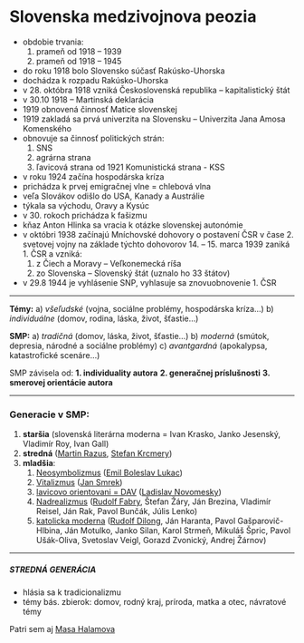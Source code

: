 # Slovenska medzivojnova peozia

- obdobie trvania:
	1. prameň od 1918 – 1939
	2. prameň od 1918 – 1945
- do roku 1918 bolo Slovensko súčasť Rakúsko-Uhorska
- dochádza k rozpadu Rakúsko-Uhorska
- v 28. októbra 1918 vzniká Československá republika – kapitalistický štát
- v 30.10 1918 – Martinská deklarácia
- 1919 obnovená činnosť Matice slovenskej
- 1919 zakladá sa prvá univerzita na Slovensku – Univerzita Jana Amosa Komenského
- obnovuje sa činnosť politických strán: 
	1. SNS
	2. agrárna strana
	3. ľavicová strana od 1921 Komunistická strana - KSS
- v roku 1924 začína hospodárska kríza
- prichádza k prvej emigračnej vlne = chlebová vlna
- veľa Slovákov odišlo do USA, Kanady a Austrálie
- týkala sa východu, Oravy a Kysúc
- v 30. rokoch prichádza k fašizmu
- kňaz Anton Hlinka sa vracia k otázke slovenskej autonómie
- v októbri 1938 začínajú Mníchovské dohovory o postavení ČSR v čase 2. svetovej vojny na základe týchto dohovorov 14. – 15. marca 1939 zaniká 1. ČSR a vzniká:
	1. z Čiech a Moravy – Veľkonemecká ríša
    2. zo Slovenska – Slovenský štát (uznalo ho 33 štátov)
- v 29.8 1944 je vyhlásenie SNP, vyhlasuje sa znovuobnovenie 1. ČSR

---

**Témy:**
	a) *všeľudské* (vojna, sociálne problémy, hospodárska kríza…)
	b) *individuálne* (domov, rodina, láska, život, šťastie…)
	
**SMP:**
	a) *tradičná* (domov, láska, život, šťastie…)
	b) *moderná* (smútok, depresia, národné a sociálne problémy)
	c) *avantgardná* (apokalypsa, katastrofické scenáre…)

SMP závisela od:
	**1. individuality autora**
	**2. generačnej príslušnosti**
	**3. smerovej orientácie autora**

---

### Generacie v SMP:
1. **staršia** (slovenská literárna moderna = Ivan Krasko, Janko Jesenský, Vladimír Roy, Ivan Gall)
2. **stredná** ([Martin Razus](SJL/Martin%20Razus.md), [Stefan Krcmery](SJL/Stefan%20Krcmery.md)) 
3. **mladšia**:
	1. [Neosymbolizmus](SJL/Neosymbolizmus.md) ([Emil Boleslav Lukac](SJL/Emil%20Boleslav%20Lukac.md))
	2. [Vitalizmus](SJL/Vitalizmus.md) ([Jan Smrek](SJL/Jan%20Smrek.md))
	3. [lavicovo orientovani = DAV](SJL/lavicovo%20orientovani%20=%20DAV.md) ([Ladislav Novomesky](SJL/Ladislav%20Novomesky.md))
	4. [Nadrealizmus](SJL/Nadrealizmus.md) ([Rudolf Fabry](SJL/Rudolf%20Fabry.md), Štefan Žáry, Ján Brezina, Vladimír Reisel, Ján Rak, Pavol Bunčák, Júlis Lenko)
	5. [katolicka moderna](SJL/katolicka%20moderna.md) ([Rudolf Dilong](SJL/Rudolf%20Dilong.md), Ján Haranta, Pavol Gašparovič-Hlbina, Ján   Motulko, Janko Silan, Karol Strmeň, Mikuláš Špric, Pavol Ušák-Oliva, Svetoslav Veigl, Gorazd Zvonický, Andrej Žárnov)

---

##### STREDNÁ GENERÁCIA
- hlásia sa k tradicionalizmu
- témy bás. zbierok: domov, rodný kraj, príroda, matka a otec, návratové témy

Patri sem aj [Masa Halamova](SJL/Masa%20Halamova.md)


